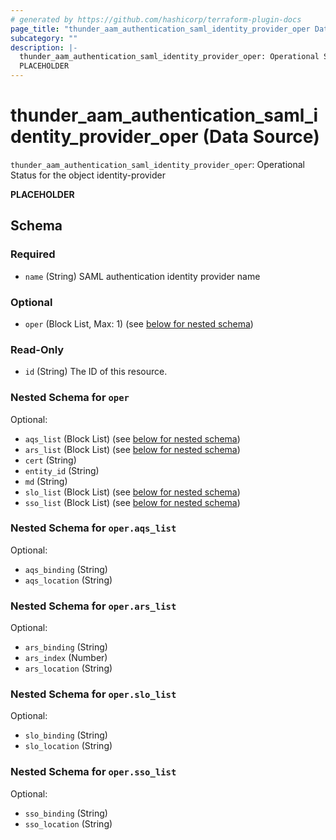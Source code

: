 ```yaml
---
# generated by https://github.com/hashicorp/terraform-plugin-docs
page_title: "thunder_aam_authentication_saml_identity_provider_oper Data Source - terraform-provider-thunder"
subcategory: ""
description: |-
  thunder_aam_authentication_saml_identity_provider_oper: Operational Status for the object identity-provider
  PLACEHOLDER
---
```


# thunder_aam_authentication_saml_identity_provider_oper (Data Source)

`thunder_aam_authentication_saml_identity_provider_oper`: Operational Status for the object identity-provider

__PLACEHOLDER__



<!-- schema generated by tfplugindocs -->
## Schema

### Required

- `name` (String) SAML authentication identity provider name

### Optional

- `oper` (Block List, Max: 1) (see [below for nested schema](#nestedblock--oper))

### Read-Only

- `id` (String) The ID of this resource.

<a id="nestedblock--oper"></a>
### Nested Schema for `oper`

Optional:

- `aqs_list` (Block List) (see [below for nested schema](#nestedblock--oper--aqs_list))
- `ars_list` (Block List) (see [below for nested schema](#nestedblock--oper--ars_list))
- `cert` (String)
- `entity_id` (String)
- `md` (String)
- `slo_list` (Block List) (see [below for nested schema](#nestedblock--oper--slo_list))
- `sso_list` (Block List) (see [below for nested schema](#nestedblock--oper--sso_list))

<a id="nestedblock--oper--aqs_list"></a>
### Nested Schema for `oper.aqs_list`

Optional:

- `aqs_binding` (String)
- `aqs_location` (String)


<a id="nestedblock--oper--ars_list"></a>
### Nested Schema for `oper.ars_list`

Optional:

- `ars_binding` (String)
- `ars_index` (Number)
- `ars_location` (String)


<a id="nestedblock--oper--slo_list"></a>
### Nested Schema for `oper.slo_list`

Optional:

- `slo_binding` (String)
- `slo_location` (String)


<a id="nestedblock--oper--sso_list"></a>
### Nested Schema for `oper.sso_list`

Optional:

- `sso_binding` (String)
- `sso_location` (String)


